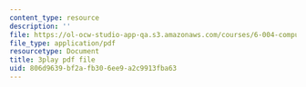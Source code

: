 ```yaml
---
content_type: resource
description: ''
file: https://ol-ocw-studio-app-qa.s3.amazonaws.com/courses/6-004-computation-structures-spring-2017/806d9639bf2afb306ee9a2c9913fba63_PmOq8G_hs4o.pdf
file_type: application/pdf
resourcetype: Document
title: 3play pdf file
uid: 806d9639-bf2a-fb30-6ee9-a2c9913fba63
---
```

